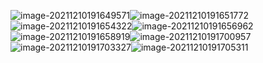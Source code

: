 ![image-20211210191649571](E:\系统默认\桌面\git_repository\typora_notes\image_test\image-20211210191649571.png)![image-20211210191651772](E:\系统默认\桌面\git_repository\typora_notes\image_test\image-20211210191651772.png)![image-20211210191654322](E:\系统默认\桌面\git_repository\typora_notes\image_test\image-20211210191654322.png)![image-20211210191656962](E:\系统默认\桌面\git_repository\typora_notes\image_test\image-20211210191656962.png)![image-20211210191658919](E:\系统默认\桌面\git_repository\typora_notes\image_test\image-20211210191658919.png)![image-20211210191700957](E:\系统默认\桌面\git_repository\typora_notes\image_test\image-20211210191700957.png)![image-20211210191703327](E:\系统默认\桌面\git_repository\typora_notes\image_test\image-20211210191703327.png)![image-20211210191705311](E:\系统默认\桌面\git_repository\typora_notes\image_test\image-20211210191705311.png)